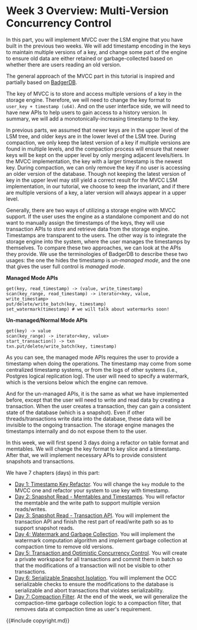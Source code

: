 # Week 3 Overview: Multi-Version Concurrency Control

In this part, you will implement MVCC over the LSM engine that you have built in the previous two weeks. We will add timestamp encoding in the keys to maintain multiple versions of a key, and change some part of the engine to ensure old data are either retained or garbage-collected based on whether there are users reading an old version.

The general approach of the MVCC part in this tutorial is inspired and partially based on [BadgerDB](https://github.com/dgraph-io/badger).

The key of MVCC is to store and access multiple versions of a key in the storage engine. Therefore, we will need to change the key format to `user_key + timestamp (u64)`. And on the user interface side, we will need to have new APIs to help users to gain access to a history version. In summary, we will add a monotonically-increasing timestamp to the key.

In previous parts, we assumed that newer keys are in the upper level of the LSM tree, and older keys are in the lower level of the LSM tree. During compaction, we only keep the latest version of a key if multiple versions are found in multiple levels, and the compaction process will ensure that newer keys will be kept on the upper level by only merging adjacent levels/tiers. In the MVCC implementation, the key with a larger timestamp is the newest key. During compaction, we can only remove the key if no user is accessing an older version of the database. Though not keeping the latest version of key in the upper level may still yield a correct result for the MVCC LSM implementation, in our tutorial, we choose to keep the invariant, and if there are multiple versions of a key, a later version will always appear in a upper level.

Generally, there are two ways of utilizing a storage engine with MVCC support. If the user uses the engine as a standalone component and do not want to manually assign the timestamps of the keys, they will use transaction APIs to store and retrieve data from the storage engine. Timestamps are transparent to the users. The other way is to integrate the storage engine into the system, where the user manages the timestamps by themselves. To compare these two approaches, we can look at the APIs they provide. We use the terminologies of BadgerDB to describe these two usages: the one the hides the timestamp is *un-managed mode*, and the one that gives the user full control is *managed mode*.

**Managed Mode APIs**
```
get(key, read_timestamp) -> (value, write_timestamp)
scan(key_range, read_timestamp) -> iterator<key, value, write_timestamp>
put/delete/write_batch(key, timestamp)
set_watermark(timestamp) # we will talk about watermarks soon!
```

**Un-managed/Normal Mode APIs**
```
get(key) -> value
scan(key_range) -> iterator<key, value>
start_transaction() -> txn
txn.put/delete/write_batch(key, timestamp)
```

As you can see, the managed mode APIs requires the user to provide a timestamp when doing the operations. The timestamp may come from some centralized timestamp systems, or from the logs of other systems (i.e., Postgres logical replication log). The user will need to specify a watermark, which is the versions below which the engine can remove.

And for the un-managed APIs, it is the same as what we have implemented before, except that the user will need to write and read data by creating a transaction. When the user creates a transaction, they can gain a consistent state of the database (which is a snapshot). Even if other threads/transactions write data into the database, these data will be invisible to the ongoing transaction. The storage engine manages the timestamps internally and do not expose them to the user.

In this week, we will first spend 3 days doing a refactor on table format and memtables. We will change the key format to key slice and a timestamp. After that, we will implement necessary APIs to provide consistent snapshots and transactions.

We have 7 chapters (days) in this part:


* [Day 1: Timestamp Key Refactor](./week3-01-ts-key-refactor.md). You will change the `key` module to the MVCC one and refactor your system to use key with timestamp.
* [Day 2: Snapshot Read - Memtables and Timestamps](./week3-02-snapshot-read-part-1.md). You will refactor the memtable and the write path to support multiple version reads/writes.
* [Day 3: Snapshot Read - Transaction API](./week3-03-snapshot-read-part-2.md). You will implement the transaction API and finish the rest part of read/write path so as to support snapshot reads.
* [Day 4: Watermark and Garbage Collection](./week3-04-watermark.md). You will implement the watermark computation algorithm and implement garbage collection at compaction time to remove old versions.
* [Day 5: Transaction and Optimistic Concurrency Control](./week3-05-txn-occ.md). You will create a private workspace for all transactions and commit them in batch so that the modifications of a transaction will not be visible to other transactions.
* [Day 6: Serializable Snapshot Isolation](./week3-06-serializable.md). You will implement the OCC serializable checks to ensure the modifications to the database is serializable and abort transactions that violates serializability.  
* [Day 7: Compaction Filter](./week3-07-compaction-filter.md). At the end of the week, we will generalize the compaction-time garbage collection logic to a compaction filter, that removes data at compaction time as user's requirement.

{{#include copyright.md}}
